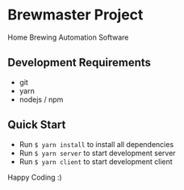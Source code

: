 # Brewmaster Project

Home Brewing Automation Software

## Development Requirements

* git
* yarn
* nodejs / npm

## Quick Start

* Run `$ yarn install` to install all dependencies
* Run `$ yarn server` to start development server
* Run `$ yarn client` to start development client

Happy Coding :)